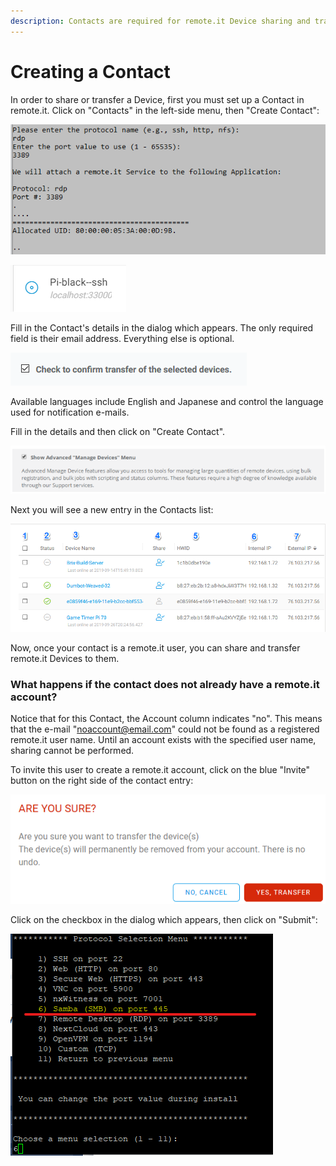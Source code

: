 ```yaml
---
description: Contacts are required for remote.it Device sharing and transfer.
---
```


# Creating a Contact

In order to share or transfer a Device, first you must set up a Contact in remote.it. Click on "Contacts" in the left-side menu, then "Create Contact":

![](../../.gitbook/assets/image%20%28365%29.png)

![](../../.gitbook/assets/image%20%28425%29.png)

Fill in the Contact's details in the dialog which appears.  The only required field is their email address. Everything else is optional.

![](../../.gitbook/assets/image%20%28118%29.png)

Available languages include English and Japanese and control the language used for notification e-mails.

Fill in the details and then click on "Create Contact".  

![](../../.gitbook/assets/image%20%28234%29.png)

Next you will see a new entry in the Contacts list:

![](../../.gitbook/assets/image%20%28101%29.png)

Now, once your contact is a remote.it user, you can share and transfer remote.it Devices to them.

### What happens if the contact does not already have a remote.it account?

Notice that for this Contact, the Account column indicates "no".  This means that the e-mail "noaccount@email.com" could not be found as a registered remote.it user name.  Until an account exists with the specified user name, sharing cannot be performed.

To invite this user to create a remote.it account, click on the blue "Invite" button on the right side of the contact entry:

![](../../.gitbook/assets/image%20%2883%29.png)

Click on the checkbox in the dialog which appears, then click on "Submit":

![](../../.gitbook/assets/image%20%2820%29.png)

